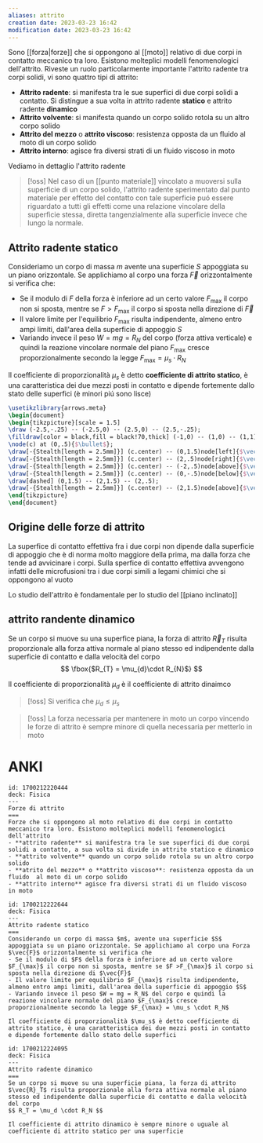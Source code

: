 ```yaml
---
aliases: attrito
creation date: 2023-03-23 16:42
modification date: 2023-03-23 16:42
---
```


Sono [[forza|forze]] che si oppongono al [[moto]] relativo di due corpi in contatto meccanico tra loro. Esistono molteplici modelli fenomenologici dell'attrito. Riveste un ruolo particolarmente importante l'attrito radente tra corpi solidi, vi sono quattro tipi di attrito:

- **Attrito radente**: si manifesta tra le sue superfici di due corpi solidi a contatto. Si distingue a sua volta in attrito radente **statico** e attrito radente **dinamico**
- **Attrito volvente**: si manifesta quando un corpo solido rotola su un altro corpo solido
- **Attrito del mezzo** o **attrito viscoso**: resistenza opposta da un fluido al moto di un corpo solido
- **Attrito interno**: agisce fra diversi strati di un fluido viscoso in moto

Vediamo in dettaglio l'attrito radente

>[!oss]
>Nel caso di un [[punto materiale]] vincolato a muoversi sulla superficie di un corpo solido, l'attrito radente sperimentato dal punto materiale per effetto del contatto con tale superficie puó essere riguardato a tutti gli effetti come una relazione vincolare della superficie stessa, diretta tangenzialmente alla superficie invece che lungo la normale.


## Attrito radente statico
Consideriamo un corpo di massa $m$ avente una superficie $S$ appoggiata su un piano orizzontale. Se applichiamo al corpo una forza $\vec{F}$ orizzontalmente si verifica che:
- Se il modulo di $F$ della forza è inferiore ad un certo valore $F_{\text{max}}$ il corpo non si sposta, mentre se $F > F_{\text{max}}$ il corpo si sposta nella direzione di $\vec{F}$
- Il valore limite per l'equilibrio $F_{\text{max}}$ risulta indipendente, almeno entro ampi limiti, dall'area della superficie di appoggio $S$
- Variando invece il peso $W = mg = R_{N}$ del corpo (forza attiva verticale) e quindi la reazione vincolare normale del piano $F_{\text{max}}$ cresce proporzionalmente secondo la legge $F_{\text{max}} = \mu_{s} \cdot R_{N}$

Il coefficiente di proporzionalità $\mu_{s}$ è detto **coefficiente di attrito statico**, è una caratteristica dei due mezzi posti in contatto e dipende fortemente dallo stato delle superfici (è minori piú sono lisce)

```tikz
\usetikzlibrary{arrows.meta}
\begin{document}
\begin{tikzpicture}[scale = 1.5]
\draw (-2.5,-.25) -- (-2.5,0) -- (2.5,0) -- (2.5,-.25);
\filldraw[color = black,fill = black!70,thick] (-1,0) -- (1,0) -- (1,1) -- (-1,1) -- (-1,0);
\node(c) at (0,.5){$\bullet$}; 
\draw[-{Stealth[length = 2.5mm]}] (c.center) -- (0,1.5)node[left]{$\vec{R}_N$};
\draw[-{Stealth[length = 2.5mm]}] (c.center) -- (2,.5)node[right]{$\vec{R}_T$};
\draw[-{Stealth[length = 2.5mm]}] (c.center) -- (-2,.5)node[above]{$\vec{F}$};
\draw[-{Stealth[length = 2.5mm]}] (c.center) -- (0,-.5)node[below]{$\vec{W}$};
\draw[dashed] (0,1.5) -- (2,1.5) -- (2,.5);
\draw[-{Stealth[length = 2.5mm]}] (c.center) -- (2,1.5)node[above]{$\vec{R}$};
\end{tikzpicture}
\end{document}
```
## Origine delle forze di attrito
La superfice di contatto effettiva fra i due corpi non dipende dalla superficie di appoggio che è di norma molto maggiore della prima, ma dalla forza che tende ad avvicinare i corpi.
Sulla sperfice di contatto effettiva avvengono infatti delle microfusioni tra i due corpi simili a legami chimici che si oppongono al vuoto

Lo studio dell'attrito è fondamentale per lo studio del [[piano inclinato]]

## attrito randente dinamico
Se un corpo si muove su una superfice piana, la forza di attrito $\vec{R}_{T}$ risulta proporzionale alla forza attiva normale al piano stesso ed indipendente dalla superficie di contatto e dalla velocità del corpo
$$
\fbox{$R_{T} = \mu_{d}\cdot R_{N}$}
$$
  
Il coefficiente di proporzionalità $\mu_{d}$ è il coefficiente di attrito dinaimco

>[!oss]
>Si verifica che $\mu_{d} \leq \mu_{s}$

>[!oss]
>La forza necessaria per mantenere in moto un corpo vincendo le forze di attrito è sempre minore di quella necessaria per metterlo in moto

# ANKI

```anki
id: 1700212220444
deck: Fisica
---
Forze di attrito
===
Forze che si oppongono al moto relativo di due corpi in contatto meccanico tra loro. Esistono molteplici modelli fenomenologici dell'attrito
- **attrito radente** si manifestra tra le sue superfici di due corpi solidi a contatto, a sua volta si divide in attrito statico e dinamico
- **attrito volvente** quando un corpo solido rotola su un altro corpo solido
- **atrito del mezzo** o **attrito viscoso**: resistenza opposta da un fluido  al moto di un corpo solido
- **attrito interno** agisce fra diversi strati di un fluido viscoso in moto
```


```anki
id: 1700212222644
deck: Fisica
---
Attrito radente statico
===
Considerando un corpo di massa $m$, avente una superficie $S$ appoggiata su un piano orizzontale. Se applichiamo al corpo una Forza $\vec{F}$ orizzontalmente si verifica che
- Se il modulo di $F$ della forza è inferiore ad un certo valore $F_{\max}$ il corpo non si sposta, mentre se $F >F_{\max}$ il corpo si sposta nella direzione di $\vec{F}$
- Il valore limite per equilibrio $F_{\max}$ risulta indipendente, almeno entro ampi limiti, dall'area della superficie di appoggio $S$
- Variando invece il peso $W = mg = R_N$ del corpo e quindi la reazione vincolare normale del piano $F_{\max}$ cresce proporzionalmente secondo la legge $F_{\max} = \mu_s \cdot R_N$

Il coefficiente di proporzionalità $\mu_s$ è detto coefficiente di attrito statico, è una caratteristica dei due mezzi posti in contatto e dipende fortemente dallo stato delle superfici
```


```anki
id: 1700212224095
deck: Fisica
---
Attrito radente dinamico
===
Se un corpo si muove su una superficie piana, la forza di attrito $\vec{R}_T$ risulta proporzionale alla forza attiva normale al piano stesso ed indipendente dalla superficie di contatto e dalla velocità del corpo
$$ R_T = \mu_d \cdot R_N $$

Il coefficiente di attrito dinamico è sempre minore o uguale al coefficiente di attrito statico per una superficie
```
